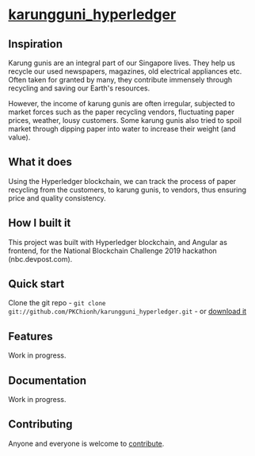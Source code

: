 # [karungguni_hyperledger](https://github.com/PKChionh/karungguni_hyperledger)

## Inspiration

Karung gunis are an integral part of our Singapore lives. They help us recycle our used newspapers, magazines, old electrical appliances etc. Often taken for granted by many, they contribute immensely through recycling and saving our Earth's resources.

However, the income of karung gunis are often irregular, subjected to market forces such as the paper recycling vendors, fluctuating paper prices, weather, lousy customers. Some karung gunis also tried to spoil market through dipping paper into water to increase their weight (and value).

## What it does

Using the Hyperledger blockchain, we can track the process of paper recycling from the customers, to karung gunis, to vendors, thus ensuring price and quality consistency.

## How I built it

This project was built with Hyperledger blockchain, and Angular as frontend, for the National Blockchain Challenge 2019 hackathon (nbc.devpost.com).
 
## Quick start

Clone the git repo - `git clone git://github.com/PKChionh/karungguni_hyperledger.git` -
or [download it](https://github.com/PKChionh/karungguni_hyperledger/zipball/master)

## Features

Work in progress.

## Documentation

Work in progress.

## Contributing

Anyone and everyone is welcome to [contribute](/PKChionh/iOS_ObjectiveC_SnapDog/blob/master/doc/contribute.md).
